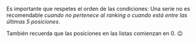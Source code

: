 Es importante que respetes el orden de las condiciones:
Una serie no es recomendable _cuando no pertenece al ranking o cuando está entre las últimas 5 posiciones_.

También recuerda que las posiciones en las listas comienzan en 0. :wink: